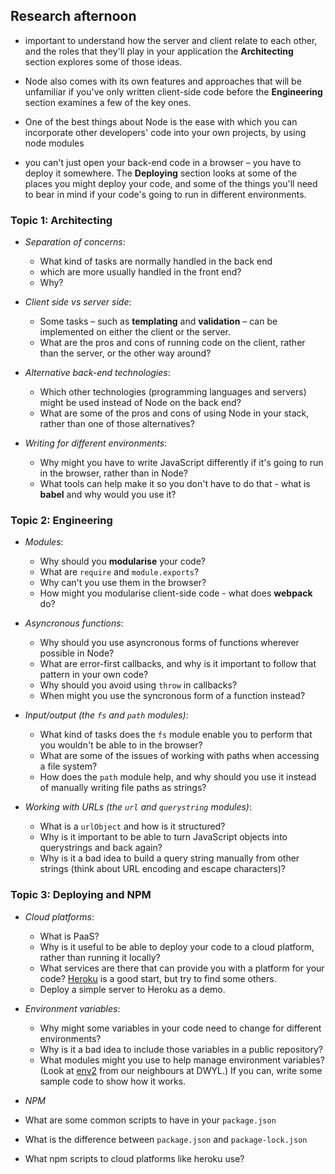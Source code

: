 ## Research afternoon

- important to understand how the server and client relate to each other, and the roles that they'll play in your application the **Architecting** section explores some of those ideas. 
- Node also comes with its own features and approaches that will be unfamiliar if you've only written client-side code before the **Engineering** section examines a few of the key ones. 

- One of the best things about Node is the ease with which you can incorporate other developers' code into your own projects, by using node modules

- you can't just open your back-end code in a browser – you have to deploy it somewhere. The **Deploying** section looks at some of the places you might deploy your code, and some of the things you'll need to bear in mind if your code's going to run in different environments.


### Topic 1: Architecting

- *Separation of concerns*: 
  - What kind of tasks are normally handled in the back end
  - which are more usually handled in the front end? 
  - Why?

- *Client side vs server side*: 
  - Some tasks – such as **templating** and **validation** – can be implemented on either the client or the server. 
  - What are the pros and cons of running code on the client, rather than the server, or the other way around?

- *Alternative back-end technologies*: 
  - Which other technologies (programming languages and servers) might be used instead of Node on the back end? 
  - What are some of the pros and cons of using Node in your stack, rather than one of those alternatives?

- *Writing for different environments*: 
  - Why might you have to write JavaScript differently if it's going to run in the browser, rather than in Node? 
  - What tools can help make it so you don't have to do that - what is **babel** and why would you use it?


### Topic 2: Engineering

- *Modules*: 
  - Why should you **modularise** your code? 
  - What are `require` and `module.exports`? 
  - Why can't you use them in the browser? 
  - How might you modularise client-side code - what does **webpack** do?

- *Asyncronous functions*: 
  - Why should you use asyncronous forms of functions wherever possible in Node? 
  - What are error-first callbacks, and why is it important to follow that pattern in your own code? 
  - Why should you avoid using `throw` in callbacks? 
  - When might you use the syncronous form of a function instead?

- *Input/output (the `fs` and `path` modules)*: 
  - What kind of tasks does the `fs` module enable you to perform that you wouldn't be able to in the browser? 
  - What are some of the issues of working with paths when accessing a file system? 
  - How does the `path` module help, and why should you use it instead of manually writing file paths as strings?

- *Working with URLs (the `url` and `querystring` modules)*: 
  - What is a `urlObject` and how is it structured?
  - Why is it important to be able to turn JavaScript objects into querystrings and back again?
  - Why is it a bad idea to build a query string manually from other strings (think about URL encoding and escape characters)?


### Topic 3: Deploying and NPM

- *Cloud platforms*: 
  - What is PaaS? 
  - Why is it useful to be able to deploy your code to a cloud platform, rather than running it locally? 
  - What services are there that can provide you with a platform for your code? [Heroku](http://www.heroku.com) is a good start, but try to find some others. 
  - Deploy a simple server to Heroku as a demo.

- *Environment variables*:
  - Why might some variables in your code need to change for different environments?
  - Why is it a bad idea to include those variables in a public repository?
  - What modules might you use to help manage environment variables? (Look at [env2](https://github.com/dwyl/env2) from our neighbours at DWYL.) If you can, write some sample code to show how it works.
  
 - *NPM*
  - What are some common scripts to have in your `package.json`
  - What is the difference between `package.json` and `package-lock.json`
  - What npm scripts to cloud platforms like heroku use?
 
